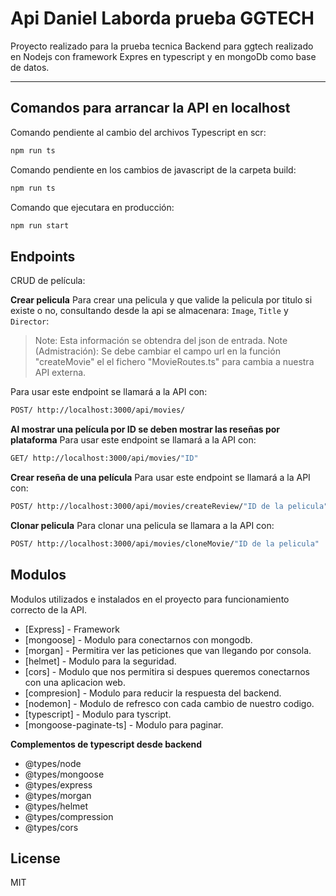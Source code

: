 # Api Daniel Laborda prueba GGTECH

Proyecto realizado para la prueba tecnica Backend para ggtech realizado en Nodejs con framework Expres en typescript y en mongoDb como base de datos. 

---

## Comandos para arrancar la API en localhost
Comando pendiente al cambio del archivos Typescript en scr:
```sh
npm run ts
```
Comando pendiente en los cambios de javascript de la carpeta build:
```sh
npm run ts
```
Comando que ejecutara en producción:
```sh
npm run start
```

## Endpoints
CRUD de película:

**Crear pelicula**
Para crear una pelicula y que valide la pelicula por titulo si existe o no, consultando desde la api se almacenara: `Image`, `Title` y `Director`:
> Note: Esta información se obtendra del json de entrada.
> Note (Admistración): Se debe cambiar el campo url en la función "createMovie" el el fichero "MovieRoutes.ts" para cambia a nuestra API externa.

Para usar este endpoint se llamará a la API con:
```sh
POST/ http://localhost:3000/api/movies/
```

**Al mostrar una película por ID se deben mostrar las reseñas por plataforma**
Para usar este endpoint se llamará a la API con:
```sh
GET/ http://localhost:3000/api/movies/"ID"
```

**Crear reseña de una película**
Para usar este endpoint se llamará a la API con:
```sh
POST/ http://localhost:3000/api/movies/createReview/"ID de la pelicula"
```

**Clonar pelicula**
Para clonar una pelicula se llamara a la API con:
```sh
POST/ http://localhost:3000/api/movies/cloneMovie/"ID de la pelicula"
```


## Modulos
Modulos utilizados e instalados en el proyecto para funcionamiento correcto de la API.
- [Express] - Framework
- [mongoose] - Modulo para conectarnos con mongodb.
- [morgan] - Permitira ver las peticiones que van llegando por consola.
- [helmet] - Modulo para la seguridad.
- [cors] - Modulo que nos permitira si despues queremos conectarnos con una aplicacion web.
- [compresion] - Modulo para reducir la respuesta del backend.
- [nodemon] - Modulo de refresco con cada cambio de nuestro codigo.
- [typescript] - Modulo para tyscript.
- [mongoose-paginate-ts] - Modulo para paginar.

**Complementos de typescript desde backend**
- @types/node
- @types/mongoose
- @types/express
- @types/morgan
- @types/helmet
- @types/compression
- @types/cors 


## License
MIT